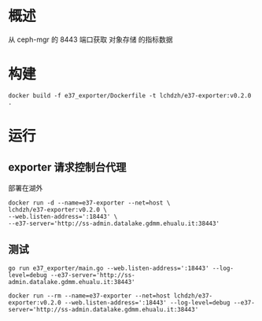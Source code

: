 # 概述
从 ceph-mgr 的 8443 端口获取 对象存储 的指标数据

# 构建
```shell
docker build -f e37_exporter/Dockerfile -t lchdzh/e37-exporter:v0.2.0 .
```

# 运行
## exporter 请求控制台代理
部署在湖外
```shell
docker run -d --name=e37-exporter --net=host \
lchdzh/e37-exporter:v0.2.0 \
--web.listen-address=':18443' \
--e37-server='http://ss-admin.datalake.gdmm.ehualu.it:38443'
```


## 测试
```shell
go run e37_exporter/main.go --web.listen-address=':18443' --log-level=debug --e37-server='http://ss-admin.datalake.gdmm.ehualu.it:38443'
```

```shell
docker run --rm --name=e37-exporter --net=host lchdzh/e37-exporter:v0.2.0 --web.listen-address=':18443' --log-level=debug --e37-server='http://ss-admin.datalake.gdmm.ehualu.it:38443'
```
